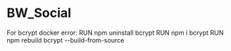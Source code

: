 # BW_Social

For bcrypt docker error:
RUN npm uninstall bcrypt
RUN npm i bcrypt
RUN npm rebuild bcrypt --build-from-source
